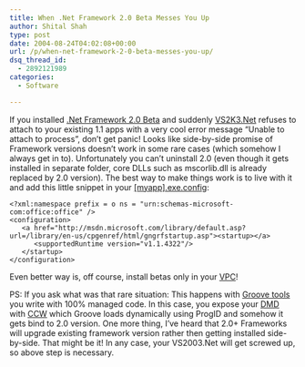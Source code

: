 ```yaml
---
title: When .Net Framework 2.0 Beta Messes You Up
author: Shital Shah
type: post
date: 2004-08-24T04:02:08+00:00
url: /p/when-net-framework-2-0-beta-messes-you-up/
dsq_thread_id:
  - 2892121989
categories:
  - Software

---
```

If you installed [.Net Framework 2.0 Beta][1] and suddenly [VS2K3.Net][2] refuses to attach to your existing 1.1 apps with a very cool error message “Unable to attach to process”, don’t get panic! Looks like side-by-side promise of Framework versions doesn’t work in some rare cases (which somehow I always get in to). Unfortunately you can’t uninstall 2.0 (even though it gets installed in separate folder, core DLLs such as mscorlib.dll is already replaced by 2.0 version). The best way to make things work is to live with it and add this little snippet in your [[myapp].exe.config][3]:

<pre class="code-block"><code>&lt;?xml:namespace prefix = o ns = "urn:schemas-microsoft-com:office:office" /&gt;
&lt;configuration&gt;
   &lt;a href="http://msdn.microsoft.com/library/default.asp?url=/library/en-us/cpgenref/html/gngrfstartup.asp">&lt;startup&gt;&lt;/a>
      &lt;supportedRuntime version="v1.1.4322"/&gt;
   &lt;/startup&gt;
&lt;/configuration&gt;
</code></pre>

Even better way is, off course, install betas only in your [VPC][4]!

PS: If you ask what was that rare situation: This happens with [Groove tools][5] you write with 100% managed code. In this case, you expose your [DMD][6] with [CCW][7] which Groove loads dynamically using ProgID and somehow it gets bind to 2.0 version. One more thing, I’ve heard that 2.0+ Frameworks will upgrade existing framework version rather then getting installed side-by-side. That might be it! In any case, your VS2003.Net will get screwed up, so above step is necessary.

 [1]: http://www.microsoft.com/downloads/details.aspx?FamilyID=916ec067-8bdc-4737-9430-6cec9667655c&DisplayLang=en
 [2]: http://msdn.microsoft.com/vstudio
 [3]: http://msdn.microsoft.com/library/default.asp?url=/library/en-us/cpguide/html/cpconapplicationconfigurationfiles.asp
 [4]: http://www.microsoft.com/windows/virtualpc/default.mspx
 [5]: http://docs.groove.net/dev/currentbuild/platform/wwhelp/wwhimpl/js/html/wwhelp.htm?href=Net%20Lead.html
 [6]: http://docs.groove.net/dev/currentbuild/platform/wwhelp/wwhimpl/js/html/wwhelp.htm?href=DMDComponents.html
 [7]: http://msdn.microsoft.com/library/default.asp?url=/library/en-us/dndotnet/html/callnetfrcom.asp